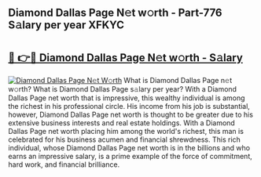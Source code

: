 ## Diamond Dallas Page N𝚎t w𝚘rth - Part-776 S𝚊lary per year XFKYC

# <h2><a href="http://gc1ihq.nevu.top/?p=Diamond+Dallas+Page">🔗 👉🔴 Diamond Dallas Page N𝚎t w𝚘rth - S𝚊lary</a></h2>

[![Diamond Dallas Page N𝚎t W𝚘rth](https://i.imgur.com/Oavwk0R.jpeg)](http://gc1ihq.nevu.top/?p=Diamond+Dallas+Page)
What is Diamond Dallas Page n𝚎t w𝚘rth? What is Diamond Dallas Page s𝚊lary per year?
With a Diamond Dallas Page net worth that is impressive, this wealthy individual is among the richest in his professional circle. His income from his job is substantial, however, Diamond Dallas Page net worth is thought to be greater due to his extensive business interests and real estate holdings. With a Diamond Dallas Page net worth placing him among the world's richest, this man is celebrated for his business acumen and financial shrewdness. This rich individual, whose Diamond Dallas Page net worth is in the billions and who earns an impressive salary, is a prime example of the force of commitment, hard work, and financial brilliance.
